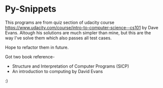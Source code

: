 # Py-Snippets
This programs are from quiz section of udacity course https://www.udacity.com/course/intro-to-computer-science--cs101 by Dave Evans. Altough his solutions are much simpler than mine, but this are the way I've solve them which also passes all test cases. 

Hope to refactor them in future.

Got two book reference-
- Structure and Interpretation of Computer Programs (SICP)
- An introduction to computing by David Evans

:)
